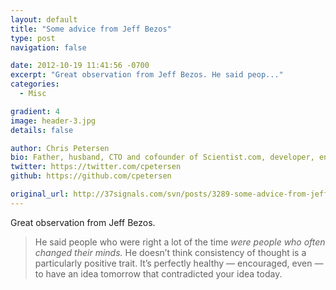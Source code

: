 ```yaml
---
layout: default
title: "Some advice from Jeff Bezos"
type: post
navigation: false

date: 2012-10-19 11:41:56 -0700
excerpt: "Great observation from Jeff Bezos. He said peop..."
categories:
  - Misc

gradient: 4
image: header-3.jpg
details: false

author: Chris Petersen
bio: Father, husband, CTO and cofounder of Scientist.com, developer, entrepreneur and technologist.
twitter: https://twitter.com/cpetersen
github: https://github.com/cpetersen

original_url: http://37signals.com/svn/posts/3289-some-advice-from-jeff-bezos
---
```



Great observation from Jeff Bezos.

 > He said people who were right a lot of the time *were people who often changed their minds.* He doesn’t think consistency of thought is a particularly positive trait. It’s perfectly healthy — encouraged, even — to have an idea tomorrow that contradicted your idea today.

